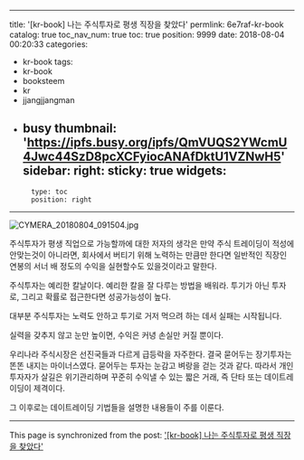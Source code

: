 
---
title: '[kr-book] 나는 주식투자로 평생 직장을 찾았다'
permlink: 6e7raf-kr-book
catalog: true
toc_nav_num: true
toc: true
position: 9999
date: 2018-08-04 00:20:33
categories:
- kr-book
tags:
- kr-book
- booksteem
- kr
- jjangjjangman
- busy
thumbnail: 'https://ipfs.busy.org/ipfs/QmVUQS2YWcmU4Jwc44SzD8pcXCFyiocANAfDktU1VZNwH5'
sidebar:
    right:
        sticky: true
widgets:
    -
        type: toc
        position: right
---


![CYMERA_20180804_091504.jpg](https://ipfs.busy.org/ipfs/QmVUQS2YWcmU4Jwc44SzD8pcXCFyiocANAfDktU1VZNwH5)

주식투자가 평생 직업으로 
가능할까에 대한 저자의 생각은
만약 주식 트레이딩이 적성에 
안맞는것이 아니라면,
회사에서 버티기 위해 
노력하는 만큼만 한다면
일반적인 직장인 연봉의 서너 배 정도의 
수익을 실현할수도 있을것이라고 말한다.


주식투자는 예리한 칼날이다.
예리한 칼을 잘 다루는 방법을 배워라.
투기가 아닌 투자로, 
그리고 확률로 접근한다면 
성공가능성이 높다.


대부분 주식투자는 노력도 안하고 
투기로 거저 먹으려 하는 데서 
실패는 시작됩니다.


실력을 갖추지 않고 눈만 높이면,
수익은 커녕 손실만 커질 뿐이다.


우리나라 주식시장은 
선진국들과 다르게 급등락을 자주한다.
결국 묻어두는 장기투자는 
똔똔 내지는 마이너스였다.
묻어두는 투자는 눈감고 
벼랑을 걷는 것과 같다.
따라서 개인투자자가 살길은
위기관리하며 꾸준히 수익낼 수 있는 
짧은 거래, 즉 단타 또는 
데이트레이딩이 제격이다.


그 이후로는 데이트레이딩 기법들을 
설명한 내용들이 주를 이룬다.

- - -

This page is synchronized from the post: ['[kr-book] 나는 주식투자로 평생 직장을 찾았다'](https://steemit.com/@lucky2015/6e7raf-kr-book)
